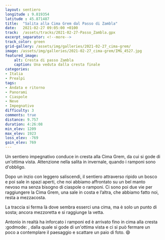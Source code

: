 ```yaml
---
layout: sentiero
longitude : 9.819354
latitude : 45.871487
title:  "Salita alla Cima Grem dal Passo di Zambla"
date:   2021-02-27 09:05:00 +0100
track:  /assets/tracks/2021-02-27-Passo_Zambla.gpx
excerpt_separator: <!--more-->
track_color: green
grid-gallery: /assets/img/galleries/2021-02-27_cima-grem/
image: /assets/img/galleries/2021-02-27_cima-grem/IMG_4527.jpg
featured_image:
    alt: Cresta di passo Zambla
    caption: Una veduta dalla cresta finale
categories:
- Italia
- Prealpi
tags:
- Andata e ritorno
- Panorami
- Ciaspole
- Neve
- Impegnativo
difficulty: 3
comments: true
distance: 9.757 
duration: 4:26:08
min_elev: 1209
max_elev: 1923
loss_elev: -769
gain_elev: 769
---
```


Un sentiero impegnativo conduce in cresta alla Cima Grem, da cui si gode di un'ottima vista. Attenzione nella salita in invernale, quando i ramponi sono d'obbligo.

<!--more-->

Dopo un inzio con leggero saliscendi, il sentiero attraverso ripido un bosco e poi sale in spazi aperti, che noi abbiamo affrontato su un bel manto nevoso ma senza bisogno di ciaspole o ramponi. Ci sono poi due vie per raggiungere la Cima Grem, una sale in costa e l’altra, che abbiamo fatto noi, resta a mezzacosta.

La traccia si ferma là dove sembra esserci una cima, ma è solo un punto di sosta; ancora mezzoretta e si raggiunge la vetta.

Antonio in realtà ha inforcato i ramponi ed è arrivato fino in cima alla cresta :godmode: , dalla quale si gode di un'ottima vista e
ci si può fermare un poco a contemplare il paesaggio e scattare un paio di foto. :smile:
